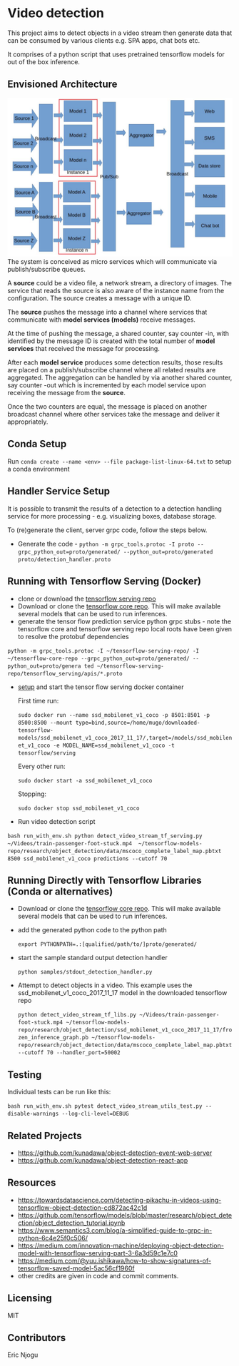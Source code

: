 # Video detection
This project aims to detect objects in a video stream then generate data that can be consumed by various clients e.g. SPA apps, chat bots etc.

It comprises of a python script that uses pretrained tensorflow models for out of the box inference.

## Envisioned Architecture
![Architectural diagram](video-object-detection-arch.jpg "Architectural diagram")
The system is conceived as micro services which will communicate via publish/subscribe queues.

A **source** could be a video file, a network stream, a directory of images.
The service that reads the source is also aware of the instance name from the configuration. The source creates a message with a unique ID.

The **source** pushes the message into a channel where services that communicate with **model services (models)** receive messages.

At the time of pushing the message, a shared counter, say counter <msg-id>-in, with identified by the message ID is created with the total number of **model services**
 that received the message for processing.

After each **model service** produces some detection results, those results are placed on a publish/subscribe channel where all related results are aggregated.
The aggregation can be handled by via another shared counter, say counter <msg-id>-out which is incremented by each model service upon receiving the message from the **source**.

Once the two counters are equal, the message is placed on another broadcast channel where other services take the message and deliver it appropriately.

## Conda Setup
Run `conda create --name <env> --file package-list-linux-64.txt` to setup a conda environment

## Handler Service Setup
It is possible to transmit the results of a detection to a detection handling service for more processing - e.g. visualizing boxes, database storage.

To (re)generate the client, server grpc code, follow the steps below.

* Generate the code - `python -m grpc_tools.protoc -I proto --grpc_python_out=proto/generated/ --python_out=proto/generated proto/detection_handler.proto`

## Running with Tensorflow Serving (Docker)
- clone or download the [tensorflow serving repo](https://github.com/tensorflow/serving/blob/master/tensorflow_serving/apis/prediction_service.proto)
- Download or clone the [tensorflow core repo](https://github.com/tensorflow/tensorflow). This will make available several models that can be used to run inferences.
- generate the tensor flow prediction service python grpc stubs - note the tensorflow core and tensorflow serving repo local roots have been given to resolve the protobuf dependencies

 `python -m grpc_tools.protoc -I ~/tensorflow-serving-repo/ -I ~/tensorflow-core-repo --grpc_python_out=proto/generated/ --python_out=proto/genera
ted ~/tensorflow-serving-repo/tensorflow_serving/apis/*.proto`

- [setup](https://www.tensorflow.org/tfx/serving/docker) and start the tensor flow serving docker container

   First time run:

   `sudo docker run --name ssd_mobilenet_v1_coco -p 8501:8501 -p 8500:8500 --mount type=bind,source=/home/mugo/downloaded-tensorflow-models/ssd_mobilenet_v1_coco_2017_11_17/,target=/models/ssd_mobilenet_v1_coco -e MODEL_NAME=ssd_mobilenet_v1_coco -t tensorflow/serving`

   Every other run:

   `sudo docker start -a ssd_mobilenet_v1_coco`

   Stopping:

   `sudo docker stop ssd_mobilenet_v1_coco`

- Run video detection script

 `bash run_with_env.sh python detect_video_stream_tf_serving.py ~/Videos/train-passenger-foot-stuck.mp4  ~/tensorflow-models-repo/research/object_detection/data/mscoco_complete_label_map.pbtxt 8500 ssd_mobilenet_v1_coco predictions --cutoff 70`

## Running Directly with Tensorflow Libraries (Conda or alternatives)
- Download or clone the [tensorflow core repo](https://github.com/tensorflow/tensorflow). This will make available several models that can be used to run inferences.
- add the generated python code to the python path

   `export PYTHONPATH=.:[qualified/path/to/]proto/generated/`

- start the sample standard output detection handler

  `python samples/stdout_detection_handler.py`

- Attempt to detect objects in a video. This example uses the ssd_mobilenet_v1_coco_2017_11_17 model in the downloaded tensorflow repo

  `python detect_video_stream_tf_libs.py ~/Videos/train-passenger-foot-stuck.mp4 ~/tensorflow-models-repo/research/object_detection/ssd_mobilenet_v1_coco_2017_11_17/frozen_inference_graph.pb ~/tensorflow-models-repo/research/object_detection/data/mscoco_complete_label_map.pbtxt --cutoff 70 --handler_port=50002`

## Testing
Individual tests can be run like this:

`bash run_with_env.sh pytest detect_video_stream_utils_test.py --disable-warnings --log-cli-level=DEBUG`

## Related Projects
- https://github.com/kunadawa/object-detection-event-web-server
- https://github.com/kunadawa/object-detection-react-app


## Resources
- <https://towardsdatascience.com/detecting-pikachu-in-videos-using-tensorflow-object-detection-cd872ac42c1d>
- <https://github.com/tensorflow/models/blob/master/research/object_detection/object_detection_tutorial.ipynb>
- https://www.semantics3.com/blog/a-simplified-guide-to-grpc-in-python-6c4e25f0c506/
- https://medium.com/innovation-machine/deploying-object-detection-model-with-tensorflow-serving-part-3-6a3d59c1e7c0
- https://medium.com/@yuu.ishikawa/how-to-show-signatures-of-tensorflow-saved-model-5ac56cf1960f
- other credits are given in code and commit comments.


## Licensing
MIT

## Contributors
Eric Njogu

